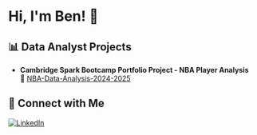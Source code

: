 <h1>Hi, I'm Ben! 👋</h1>

<h2>📊 Data Analyst Projects</h2>

- <b>Cambridge Spark Bootcamp Portfolio Project - NBA Player Analysis</b>  
  📌 [NBA-Data-Analysis-2024-2025](https://github.com/benc0x/NBA-Data-Analysis-2024-2025)

<h2> 🤝 Connect with Me</h2>

[![LinkedIn](https://img.shields.io/badge/LinkedIn-Profile-blue?style=flat&logo=linkedin)](https://www.linkedin.com/in/benc0x/)
